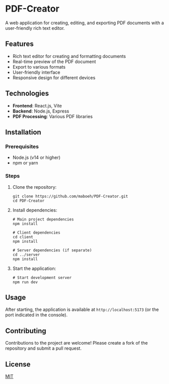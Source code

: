 # PDF-Creator

A web application for creating, editing, and exporting PDF documents with a user-friendly rich text editor.

## Features

- Rich text editor for creating and formatting documents
- Real-time preview of the PDF document
- Export to various formats
- User-friendly interface
- Responsive design for different devices

## Technologies

- **Frontend**: React.js, Vite
- **Backend**: Node.js, Express
- **PDF Processing**: Various PDF libraries

## Installation

### Prerequisites

- Node.js (v14 or higher)
- npm or yarn

### Steps

1. Clone the repository:

   ```
   git clone https://github.com/maboeh/PDF-Creator.git
   cd PDF-Creator
   ```

2. Install dependencies:

   ```
   # Main project dependencies
   npm install

   # Client dependencies
   cd client
   npm install

   # Server dependencies (if separate)
   cd ../server
   npm install
   ```

3. Start the application:
   ```
   # Start development server
   npm run dev
   ```

## Usage

After starting, the application is available at `http://localhost:5173` (or the port indicated in the console).

## Contributing

Contributions to the project are welcome! Please create a fork of the repository and submit a pull request.

## License

[MIT](LICENSE)
